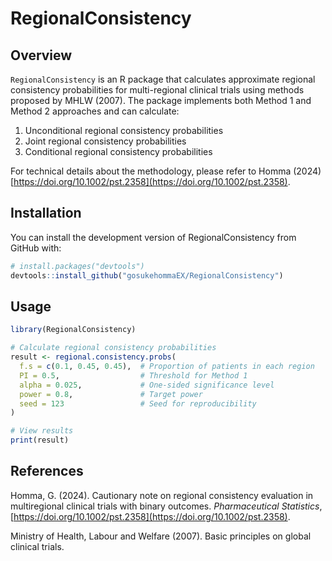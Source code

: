 # RegionalConsistency

## Overview

`RegionalConsistency` is an R package that calculates approximate regional consistency probabilities for multi-regional clinical trials using methods proposed by MHLW (2007). The package implements both Method 1 and Method 2 approaches and can calculate:

1. Unconditional regional consistency probabilities
2. Joint regional consistency probabilities
3. Conditional regional consistency probabilities

For technical details about the methodology, please refer to Homma (2024) [https://doi.org/10.1002/pst.2358](https://doi.org/10.1002/pst.2358).

## Installation

You can install the development version of RegionalConsistency from GitHub with:

```r
# install.packages("devtools")
devtools::install_github("gosukehommaEX/RegionalConsistency")
```

## Usage

```r
library(RegionalConsistency)

# Calculate regional consistency probabilities
result <- regional.consistency.probs(
  f.s = c(0.1, 0.45, 0.45),  # Proportion of patients in each region
  PI = 0.5,                  # Threshold for Method 1
  alpha = 0.025,             # One-sided significance level
  power = 0.8,               # Target power
  seed = 123                 # Seed for reproducibility
)

# View results
print(result)
```

## References

Homma, G. (2024). Cautionary note on regional consistency evaluation in multiregional clinical trials with binary outcomes. *Pharmaceutical Statistics*, [https://doi.org/10.1002/pst.2358](https://doi.org/10.1002/pst.2358).

Ministry of Health, Labour and Welfare (2007). Basic principles on global clinical trials.
